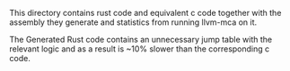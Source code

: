 This directory contains rust code and equivalent c code together with the assembly they generate and statistics from running llvm-mca on it.

The Generated Rust code contains an unnecessary jump table with the relevant logic and as a result is ~10% slower than the corresponding c code.
